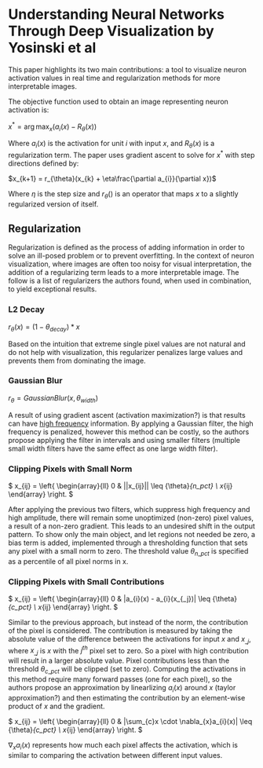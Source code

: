 # Understanding Neural Networks Through Deep Visualization by Yosinski et al

This paper highlights its two main contributions: a tool to visualize neuron activation values in real time and regularization methods for more interpretable images.

The objective function used to obtain an image representing neuron activation is:

$x^{*} = \arg\max_x (a_{i}(x) - R_{\theta}(x))$

Where $a_{i}(x)$ is the activation for unit $i$ with input $x$, and $R_{\theta}(x)$ is a regularization term. The paper uses gradient ascent to solve for $x^*$ with step directions defined by:

$x_{k+1} = r_{\theta}(x_{k} + \eta\frac{\partial a_{i}}{\partial x})$

Where $\eta$ is the step size and $r_{\theta}()$ is an operator that maps $x$ to a slightly regularized version of itself.

## Regularization

Regularization is defined as the process of adding information in order to solve an ill-posed problem or to prevent overfitting. In the context of neuron visualization, where images are often too noisy for visual interpretation, the addition of a regularizing term leads to a more interpretable image. The follow is a list of regularizers the authors found, when used in combination, to yield exceptional results.

### L2 Decay

$r_{\theta}(x) = (1 - {\theta}_{decay})*x$

Based on the intuition that extreme single pixel values are not natural and do not help with visualization, this regularizer penalizes large values and prevents them from dominating the image.

### Gaussian Blur

$r_{\theta} = GaussianBlur(x, {\theta}_{width})$

A result of using gradient ascent (activation maximization?) is that results can have [high frequency](/topics/computer_vision.md) information. By applying a Gaussian filter, the high frequency is penalized, however this method can be costly, so the authors propose applying the filter in intervals and using smaller filters (multiple small width filters have the same effect as one large width filter).

### Clipping Pixels with Small Norm

$
x_{ij} = \left\{
        \begin{array}{ll}
            0 & ||x_{ij}|| \leq {\theta}_{n\_pct} \\
            x_{ij}
        \end{array}
    \right.
$

After applying the previous two filters, which suppress high frequency and high amplitude, there will remain some unoptimized (non-zero) pixel values, a result of a non-zero gradient. This leads to an undesired shift in the output pattern. To show only the main object, and let regions not needed be zero, a bias term is added, implemented through a thresholding function that sets any pixel with a small norm to zero. The threshold value ${\theta}_{n\_pct}$ is specified as a percentile of all pixel norms in x.

### Clipping Pixels with Small Contributions

$
x_{ij} = \left\{
        \begin{array}{ll}
            0 & |a_{i}(x) - a_{i}(x_{\_j})| \leq {\theta}_{c\_pct} \\
            x_{ij}
        \end{array}
    \right.
$

Similar to the previous approach, but instead of the norm, the contribution of the pixel is considered. The contribution is measured by taking the absolute value of the difference between the activations for input $x$ and $x_{\_j}$, where $x_{\_j}$ is $x$ with the $j^{th}$ pixel set to zero. So a pixel with high contribution will result in a larger absolute value. Pixel contributions less than the threshold ${\theta}_{c\_pct}$ will be clipped (set to zero). Computing the activations in this method require many forward passes (one for each pixel), so the authors propose an approximation by linearlizing $a_{i}(x)$ around $x$ (taylor approximation?) and then estimating the contribution by an element-wise product of $x$ and the gradient.

$
x_{ij} = \left\{
        \begin{array}{ll}
            0 & |\sum_{c}x \cdot \nabla_{x}a_{i}(x)| \leq {\theta}_{c\_pct} \\
            x_{ij}
        \end{array}
    \right.
$

$\nabla_{x}a_{i}(x)$ represents how much each pixel affects the activation, which is similar to comparing the activation between different input values.
